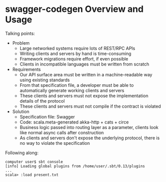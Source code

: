 swagger-codegen Overview and Usage
==================================


Talking points:
  - Problem
    - Large networked systems require lots of REST/RPC APIs
    - Writing clients and servers by hand is time-consuming
    - Framework migrations require effort, if even possible
    - Clients in incompatible languages must be written from scratch
  - Requirements
    - Our API surface area must be written in a machine-readable way using existing standards
    - From that specification file, a developer must be able to automatically generate working clients and servers
    - These clients and servers must not expose the implementation details of the protocol
    - These clients and servers must not compile if the contract is violated
  - Solution
    - Specification file: Swagger
    - Code: scala.meta-generated akka-http + cats + circe
    - Business logic passed into routing layer as a parameter, clients look like normal async calls after construction
    - As clients and servers don't expose the underlying protocol, there is no way to violate the specification

Following along:

```
computer user$ sbt console
[info] Loading global plugins from /home/user/.sbt/0.13/plugins
...
scala> :load present.txt
```
